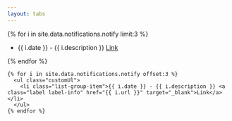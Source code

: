 ```yaml
---
layout: tabs
---
```


<div class="container">
<!--  <div class="well"> -->
    {% for i in site.data.notifications.notify limit:3 %}
      <ul class="list-group customUl">
        <li class="list-group-item">{{ i.date }} - {{ i.description }} <a class="label label-warning" href="{{ i.url }}" target="_blank">Link</a></li>
      </ul>
    {% endfor %}


    {% for i in site.data.notifications.notify offset:3 %}
      <ul class="customUl">
        <li class="list-group-item">{{ i.date }} - {{ i.description }} <a class="label label-info" href="{{ i.url }}" target="_blank">Link</a></li>
      </ul>
    {% endfor %}
<!--  </div> -->
</div>
